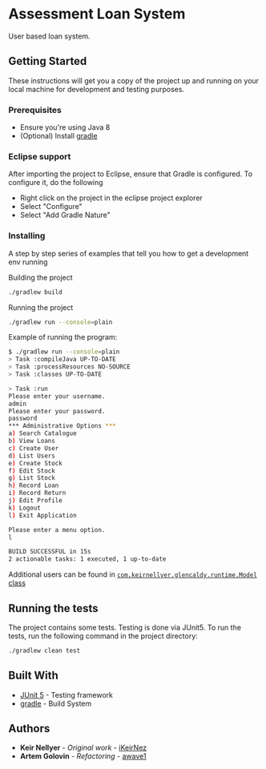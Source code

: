 # Assessment Loan System

User based loan system.

## Getting Started

These instructions will get you a copy of the project up and running on your local machine for development and testing purposes.

### Prerequisites

* Ensure you're using Java 8
* (Optional) Install [gradle](https://gradle.org)

### Eclipse support

After importing the project to Eclipse, ensure that Gradle is configured. To configure it, do the following

- Right click on the project in the eclipse project explorer
- Select "Configure"
- Select "Add Gradle Nature"

### Installing

A step by step series of examples that tell you how to get a development env running

Building the project

```bash
./gradlew build
```

Running the project

```bash
./gradlew run --console=plain
```

Example of running the program:

```bash
$ ./gradlew run --console=plain
> Task :compileJava UP-TO-DATE
> Task :processResources NO-SOURCE
> Task :classes UP-TO-DATE

> Task :run
Please enter your username.
admin
Please enter your password.
password
*** Administrative Options ***
a) Search Catalogue
b) View Loans
c) Create User
d) List Users
e) Create Stock
f) Edit Stock
g) List Stock
h) Record Loan
i) Record Return
j) Edit Profile
k) Logout
l) Exit Application

Please enter a menu option.
l

BUILD SUCCESSFUL in 15s
2 actionable tasks: 1 executed, 1 up-to-date
```

Additional users can be found in [`com.keirnellyer.glencaldy.runtime.Model` class](https://github.com/awave1/assessment-loan-system/blob/refactor/src/main/java/com/keirnellyer/glencaldy/runtime/Model.java#L28)

## Running the tests

The project contains some tests. Testing is done via JUnit5. To run the tests, run the following command in the project directory:

```bash
./gradlew clean test
```

## Built With

* [JUnit 5](https://junit.org/junit5) - Testing framework
* [gradle](https://gradle.org) - Build System

## Authors

* **Keir Nellyer** - *Original work* - [iKeirNez](https://github.com/iKeirNez)
* **Artem Golovin** - *Refactoring* - [awave1](https://github.com/awave1)

